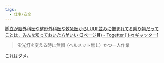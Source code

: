 ```yaml
---
tags:
  - 仕事/安全
---
```

[脚立が脳外科医や整形外科医や救急医からLUUP並みに憎まれてる乗り物だってことは、みんな知っておいた方がいい (2ページ目) - Togetter [トゥギャッター]](https://togetter.com/li/2573711?page=2)

>蛍光灯を変える時に無帽（ヘルメット無し）かつ一人作業

これはダメ。

